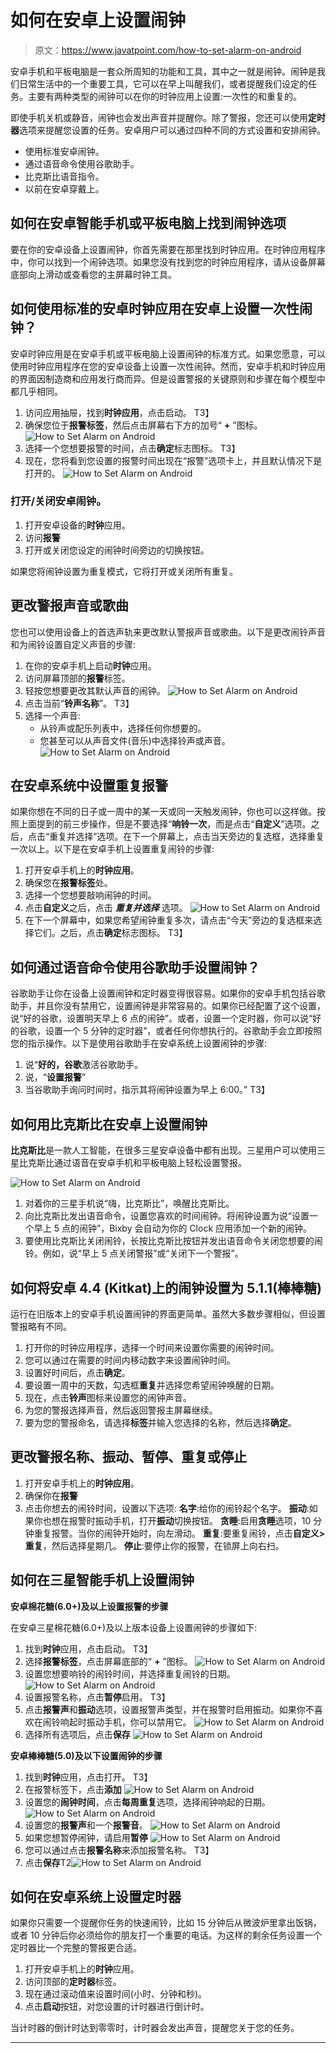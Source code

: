 # 如何在安卓上设置闹钟

> 原文：<https://www.javatpoint.com/how-to-set-alarm-on-android>

安卓手机和平板电脑是一套众所周知的功能和工具，其中之一就是闹钟。闹钟是我们日常生活中的一个重要工具，它可以在早上叫醒我们，或者提醒我们设定的任务。主要有两种类型的闹钟可以在你的时钟应用上设置:一次性的和重复的。

即使手机关机或静音，闹钟也会发出声音并提醒你。除了警报，您还可以使用**定时器**选项来提醒您设置的任务。安卓用户可以通过四种不同的方式设置和安排闹钟。

*   使用标准安卓闹钟。
*   通过语音命令使用谷歌助手。
*   比克斯比语音指令。
*   以前在安卓穿戴上。

## 如何在安卓智能手机或平板电脑上找到闹钟选项

要在你的安卓设备上设置闹钟，你首先需要在那里找到时钟应用。在时钟应用程序中，你可以找到一个闹钟选项。如果您没有找到您的时钟应用程序，请从设备屏幕底部向上滑动或查看您的主屏幕时钟工具。

## 如何使用标准的安卓时钟应用在安卓上设置一次性闹钟？

安卓时钟应用是在安卓手机或平板电脑上设置闹钟的标准方式。如果您愿意，可以使用时钟应用程序在您的安卓设备上设置一次性闹钟。然而，安卓手机和时钟应用的界面因制造商和应用发行商而异。但是设置警报的关键原则和步骤在每个模型中都几乎相同。

1.  访问应用抽屉，找到**时钟应用**，点击启动。
    T3】
2.  确保您位于**报警标签**，然后点击屏幕右下方的加号“ **+** ”图标。
    ![How to Set Alarm on Android](img/5ec781c493604de9d965be73f721abfb.png)
3.  选择一个您想要报警的时间，点击**确定**标志图标。
    T3】
4.  现在，您将看到您设置的报警时间出现在“报警”选项卡上，并且默认情况下是打开的。
    ![How to Set Alarm on Android](img/9ff6a655f8536765e0d3445753b4bc5c.png)

### 打开/关闭安卓闹钟。

1.  打开安卓设备的**时钟**应用。
2.  访问**报警**
3.  打开或关闭您设定的闹钟时间旁边的切换按钮。

如果您将闹钟设置为重复模式，它将打开或关闭所有重复。

## 更改警报声音或歌曲

您也可以使用设备上的首选声轨来更改默认警报声音或歌曲。以下是更改闹铃声音和为闹铃设置自定义声音的步骤:

1.  在你的安卓手机上启动**时钟**应用。
2.  访问屏幕顶部的**报警**标签。
3.  轻按您想要更改其默认声音的闹钟。
    ![How to Set Alarm on Android](img/99669cd54367650498893041100e83c4.png)
4.  点击当前“**铃声名称**”。
    T3】
5.  选择一个声音:
    *   从铃声或配乐列表中，选择任何你想要的。
    *   您甚至可以从声音文件(音乐)中选择铃声或声音。
        ![How to Set Alarm on Android](img/e077af8d6c5bdbd07c822a637246e361.png)

## 在安卓系统中设置重复报警

如果你想在不同的日子或一周中的某一天或同一天触发闹钟，你也可以这样做。按照上面提到的前三步操作，但是不要选择“**响铃一次**，而是点击“**自定义**”选项。之后，点击“重复并选择”选项。在下一个屏幕上，点击当天旁边的复选框，选择重复一次以上。以下是在安卓手机上设置重复闹铃的步骤:

1.  打开安卓手机上的**时钟应用**。
2.  确保您在**报警标签**处。
3.  选择一个您想要敲响闹钟的时间。
4.  点击**自定义**之后，点击 ***重复并选择*** 选项。
    ![How to Set Alarm on Android](img/eb86d2519a8a6f023790fca990352698.png)
5.  在下一个屏幕中，如果您希望闹钟重复多次，请点击“今天”旁边的复选框来选择它们。之后，点击**确定**标志图标。
    T3】

## 如何通过语音命令使用谷歌助手设置闹钟？

谷歌助手让你在设备上设置闹钟和定时器变得很容易。如果你的安卓手机包括谷歌助手，并且你没有禁用它，设置闹钟是非常容易的。如果你已经配置了这个设置，说“好的谷歌，设置明天早上 6 点的闹钟”。或者，设置一个定时器，你可以说“好的谷歌，设置一个 5 分钟的定时器”，或者任何你想执行的。谷歌助手会立即按照您的指示操作。以下是使用谷歌助手在安卓系统上设置闹钟的步骤:

1.  说“**好的，谷歌**激活谷歌助手。
2.  说，“**设置报警**”
3.  当谷歌助手询问时间时，指示其将闹钟设置为早上 6:00。”
    T3】

## 如何用比克斯比在安卓上设置闹钟

**比克斯比**是一款人工智能，在很多三星安卓设备中都有出现。三星用户可以使用三星比克斯比通过语音在安卓手机和平板电脑上轻松设置警报。

![How to Set Alarm on Android](img/311a61d80af2ac708a754774a0d54598.png)

1.  对着你的三星手机说“嗨，比克斯比”，唤醒比克斯比。
2.  向比克斯比发出语音命令，设置您喜欢的时间闹钟。将闹钟设置为说“设置一个早上 5 点的闹钟”，Bixby 会自动为你的 Clock 应用添加一个新的闹钟。
3.  要使用比克斯比关闭闹铃，长按比克斯比按钮并发出语音命令关闭您想要的闹铃。例如，说“早上 5 点关闭警报”或“关闭下一个警报”。

## 如何将安卓 4.4 (Kitkat)上的闹钟设置为 5.1.1(棒棒糖)

运行在旧版本上的安卓手机设置闹钟的界面更简单。虽然大多数步骤相似，但设置警报略有不同。

1.  打开你的时钟应用程序，选择一个时间来设置你需要的闹钟时间。
2.  您可以通过在需要的时间内移动数字来设置闹钟时间。
3.  设置好时间后，点击**确定**。
4.  要设置一周中的天数，勾选框**重复**并选择您希望闹钟唤醒的日期。
5.  现在，点击**铃声**图标来设置您的闹钟声音。
6.  为您的警报选择声音，然后返回警报主屏幕继续。
7.  要为您的警报命名，请选择**标签**并输入您选择的名称，然后选择**确定**。

## 更改警报名称、振动、暂停、重复或停止

1.  打开安卓手机上的**时钟应用**。
2.  确保你在**报警**
3.  点击你想去的闹铃时间，设置以下选项:
    **名字**:给你的闹铃起个名字。
    **振动**:如果你也想在报警时振动手机，打开**振动**切换按钮。
    **贪睡**:启用**贪睡**选项，10 分钟重复报警。当你的闹钟开始时，向左滑动。
    **重复**:要重复闹铃，点击**自定义>重复**，然后选择星期几。
    **停止**:要停止你的报警，在锁屏上向右扫。

## 如何在三星智能手机上设置闹钟

**安卓棉花糖(6.0+)及以上设置报警的步骤**

在安卓三星棉花糖(6.0+)及以上版本设备上设置闹钟的步骤如下:

1.  找到**时钟**应用，点击启动。
    T3】
2.  选择**报警标签**，点击屏幕底部的“ **+** ”图标。
    ![How to Set Alarm on Android](img/4acfd774cbf4544f4754a11de177bd03.png)
3.  设置您想要响铃的闹铃时间，并选择重复闹铃的日期。
    ![How to Set Alarm on Android](img/3f8d05e7166758dd6384bc2749ddcc0f.png)
4.  设置报警名称，点击**暂停**启用。
    T3】
5.  点击**报警声**和**振动**选项，设置报警声类型，并在报警时启用振动。如果你不喜欢在闹铃响起时振动手机，你可以禁用它。
    ![How to Set Alarm on Android](img/9abe000c2c0e18f74603cdca476daae3.png)
6.  选择所有选项后，点击**保存**
    ![How to Set Alarm on Android](img/1ef75a555c800496a9808f3b8285534c.png)

**安卓棒棒糖(5.0)及以下设置闹钟的步骤**

1.  找到**时钟**应用，点击打开。
    T3】
2.  在报警标签下，点击**添加**
    ![How to Set Alarm on Android](img/5ac930ec5fcd7f0ffdf859fe7e36554d.png)
3.  设置您的**闹钟时间**，点击**每周重复**选项，选择闹钟响起的日期。
    ![How to Set Alarm on Android](img/75f4da7dcc976b2b66649d05c6d02102.png)
4.  设置您的**报警声**和一个**报警音**。
    ![How to Set Alarm on Android](img/4c3f6a7fd9a955407768d8f041853e70.png)
5.  如果您想暂停闹钟，请启用**暂停**
    ![How to Set Alarm on Android](img/df61ed5b484080813e6855de2ae70480.png)
6.  您可以通过点击**报警名称**来添加报警名称。
    T3】
7.  点击**保存**T2![How to Set Alarm on Android](img/3e38418aa55a85a427d44d08c062f01b.png)

## 如何在安卓系统上设置定时器

如果你只需要一个提醒你任务的快速闹铃，比如 15 分钟后从微波炉里拿出饭锅，或者 10 分钟后你必须给你的朋友打一个重要的电话。为这样的剩余任务设置一个定时器比一个完整的警报更合适。

1.  打开安卓手机上的**时钟**应用。
2.  访问顶部的**定时器**标签。
3.  现在通过滚动值来设置时间(小时、分钟和秒)。
4.  点击**启动**按钮，对您设置的计时器进行倒计时。

当计时器的倒计时达到零零时，计时器会发出声音，提醒您关于您的任务。

* * *